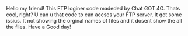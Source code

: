 Hello my friend! This FTP loginer code madeded by Chat GOT 4O. Thats cool, right? 
U can u that code to can accses your FTP server.
It got some issius. It not showing the orginal names of files and it dosent show the all the files.
 Have a Good day!
